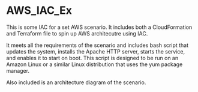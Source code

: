 # AWS_IAC_Ex
This is some IAC for a set AWS scenario. It includes both a CloudFormation and Terraform file to spin up AWS architecutre using IAC.

It meets all the requirements of the scenario and includes bash script that updates the system, installs the Apache HTTP server, starts the service, and enables it to start on boot. This script is designed to be run on an Amazon Linux or a similar Linux distribution that uses the yum package manager.

Also included is an architecture diagram of the scenario.


